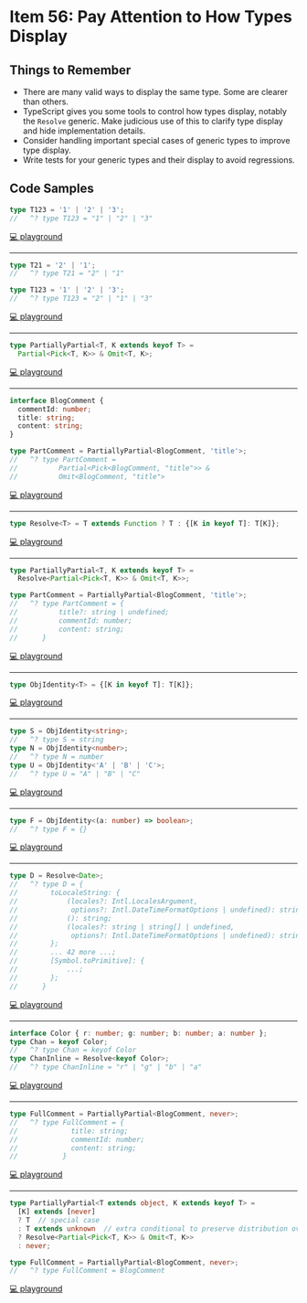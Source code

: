 # Item 56: Pay Attention to How Types Display

## Things to Remember

- There are many valid ways to display the same type. Some are clearer than others.
- TypeScript gives you some tools to control how types display, notably the `Resolve` generic. Make judicious use of this to clarify type display and hide implementation details.
- Consider handling important special cases of generic types to improve type display.
- Write tests for your generic types and their display to avoid regressions.

## Code Samples

```ts
type T123 = '1' | '2' | '3';
//   ^? type T123 = "1" | "2" | "3"
```

[💻 playground](https://www.typescriptlang.org/play/?ts=5.4.5#code/C4TwDgpgBAKgjAJgMxQLxQORw1APphHfDJDAbgCgB6KqOgPQH4pRJZEV0AiOLvKLgj74uSLhSA)

----

```ts
type T21 = '2' | '1';
//   ^? type T21 = "2" | "1"

type T123 = '1' | '2' | '3';
//   ^? type T123 = "2" | "1" | "3"
```

[💻 playground](https://www.typescriptlang.org/play/?ts=5.4.5#code/C4TwDgpgBAKgTARigXigcjmqAfdC0DcAUAPQlQUB6A-FKJLIilAERws6sItFH3QwEcAMzM0+Thiy40wwqXJVa-WENGo2HXC26cWwnkA)

----

```ts
type PartiallyPartial<T, K extends keyof T> =
  Partial<Pick<T, K>> & Omit<T, K>;
```

[💻 playground](https://www.typescriptlang.org/play/?ts=5.4.5#code/C4TwDgpgBACghgJ2ASzgGzSeTVoDwAqANFANJQQAewEAdgCYDOUA1hCAPYBmUBAfFAC8AKCixEKdHhjIAxi0IlSfAQDIoAeQC2yYIrJ8A3MKA)

----

```ts
interface BlogComment {
  commentId: number;
  title: string;
  content: string;
}

type PartComment = PartiallyPartial<BlogComment, 'title'>;
//   ^? type PartComment =
//          Partial<Pick<BlogComment, "title">> &
//          Omit<BlogComment, "title">
```

[💻 playground](https://www.typescriptlang.org/play/?ts=5.4.5#code/C4TwDgpgBACghgJ2ASzgGzSeTVoDwAqANFANJQQAewEAdgCYDOUA1hCAPYBmUBAfFAC8AKCixEKdHhjIAxi0IlSfAQDIoAeQC2yYIrJ8A3MOS0aCLnFnQAQmg4BzAMIctWusCgBvUVFmv3MwBJegAuKFoAVy0AIwgEYzEUYDQIcMZgBFMHRL8OMw90zOzjAF9hYVBIcSQXNw8hGskMLAlcPDtHOsDgEgByZNS+o2EAelGxKAA9AH4oKuhsYG6GkXHJjcml9pl5DvtnAI8SACJBiBOVKFUxic2N7V19rqOzU-PL4SA)

----

```ts
type Resolve<T> = T extends Function ? T : {[K in keyof T]: T[K]};
```

[💻 playground](https://www.typescriptlang.org/play/?ts=5.4.5#code/C4TwDgpgBAShDOB7ANgNwgHgCoD4oF4osoIAPYCAOwBN4oAxAV0oGNgBLRSqAfiKgBcUAN4BtANJR23ANYQQiAGZEAukKwSVAXwDcAKCA)

----

```ts
type PartiallyPartial<T, K extends keyof T> =
  Resolve<Partial<Pick<T, K>> & Omit<T, K>>;

type PartComment = PartiallyPartial<BlogComment, 'title'>;
//   ^? type PartComment = {
//          title?: string | undefined;
//          commentId: number;
//          content: string;
//      }
```

[💻 playground](https://www.typescriptlang.org/play/?ts=5.4.5&exactOptionalTypes=true#code/C4TwDgpgBAShDOB7ANgNwgHgCoD4oF4osoIAPYCAOwBN4oAxAV0oGNgBLRSqAfiKgBcUAN4BtANJR23ANYQQiAGZEAukKwSVAXwDcAKGkUATooCGLaACFkiAOYBhRAFsnVYCL1QoLZ68rAASWohSkYnACMII30vDmBkCCF4YCNpWxjvLgp-JJS0-S09UEgoAAVTIw5TZGQQcsr2auwAGihJMmzaKDkFZVwCT1gEFHQMeqrkMfYWGRa2nDwAMigAeSd2YDnxBf0i8Ghxxxc3AjKKidrxxsnrOyO-YFaAcjiEp5x9AHpPrygAPT4xQO53uJ0Iwj031+0N+rwgPFyqUotigAB8oMxqBBFNIINQvj8YdCfMd-EEQmFItFIYSiV4fP43Ij8jSiYUgA)

----

```ts
type ObjIdentity<T> = {[K in keyof T]: T[K]};
```

[💻 playground](https://www.typescriptlang.org/play/?ts=5.4.5&exactOptionalTypes=true#code/C4TwDgpgBAShDOB7ANgNwgHgCoD4oF4osoIAPYCAOwBN4oAxAV0oGNgBLRSqAfiKgBcUAN4BtANJR23ANYQQiAGZEAukKwSVAXwDcAKGkUATooCGLaACFkiAOYBhRAFsnVYCL1QoLZ68rAASWohSkYnACMII30vDmBkCCF4YCNpWxjvLgp-JJS0-S09UEgoAHlwgCsgt3ZQbDxCMUlpKDkFZSw1Ik1dPSA)

----

```ts
type S = ObjIdentity<string>;
//   ^? type S = string
type N = ObjIdentity<number>;
//   ^? type N = number
type U = ObjIdentity<'A' | 'B' | 'C'>;
//   ^? type U = "A" | "B" | "C"
```

[💻 playground](https://www.typescriptlang.org/play/?ts=5.4.5&exactOptionalTypes=true#code/C4TwDgpgBAShDOB7ANgNwgHgCoD4oF4osoIAPYCAOwBN4oAxAV0oGNgBLRSqAfiKgBcUAN4BtANJR23ANYQQiAGZEAukKwSVAXwDcAKGkUATooCGLaACFkiAOYBhRAFsnVYCL1QoLZ68rAASWohSkYnACMII30vDmBkCCF4YCNpWxjvLgp-JJS0-S09UEgoAHlwgCsgt3ZQbDxCMUlpKDkFZSw1Ik1dIvBoAGUCMsrq-1qQDGTUylscfQB6Ba8oAD0+YsHh6bS+koA5YfKq6hq60Iio+b0llfWoTahDwgvIoz3oAFUj0dPxuoA5ABBAFQAA+UABllBEIB9gB11uXnuj2+hAARED0eCoOjLNiIej7Oi9EA)

----

```ts
type F = ObjIdentity<(a: number) => boolean>;
//   ^? type F = {}
```

[💻 playground](https://www.typescriptlang.org/play/?ts=5.4.5&exactOptionalTypes=true#code/C4TwDgpgBAShDOB7ANgNwgHgCoD4oF4osoIAPYCAOwBN4oAxAV0oGNgBLRSqAfiKgBcUAN4BtANJR23ANYQQiAGZEAukKwSVAXwDcAKGkUATooCGLaACFkiAOYBhRAFsnVYCL1QoLZ68rAASWohSkYnACMII30vDmBkCCF4YCNpWxjvLgp-JJS0-S09UEgoAHlwgCsgt3ZQbDxCMUlpKDkFZSw1Ik1dIvBoegIyyur-WpAMAApTELDIowBKAjxwxBQIU0ocfQB6Ha8oAD0+YoGh4UKgA)

----

```ts
type D = Resolve<Date>;
//   ^? type D = {
//        toLocaleString: {
//            (locales?: Intl.LocalesArgument,
//             options?: Intl.DateTimeFormatOptions | undefined): string;
//            (): string;
//            (locales?: string | string[] | undefined,
//             options?: Intl.DateTimeFormatOptions | undefined): string;
//        };
//        ... 42 more ...;
//        [Symbol.toPrimitive]: {
//            ...;
//        };
//      }
```

[💻 playground](https://www.typescriptlang.org/play/?ts=5.4.5&exactOptionalTypes=true#code/C4TwDgpgBAShDOB7ANgNwgHgCoD4oF4osoIAPYCAOwBN4oAxAV0oGNgBLRSqAfiKgBcUAN4BtANJR23ANYQQiAGZEAukKwSVAXwDcAKGkUATooCGLaACFkiAOYBhRAFsnVYCL1QoLZ68rAASWohSkYnACMII30vDmBkCCF4YCNpWxjvLgp-JJS0-S09UEgoAHlwgCsgt3ZQbDxCMUlpKDkFZSw1Ik1dIvBoABECWAQUdAwB0wocfQB6Wa8oAD0+YsHh4T15xZ2oYEQAGUQWUwSAZTzKWyFN7d37gAobE4T4HiEA-2QAOiOXhAAgkZbGE3AAaLYLe73RBgDhcN4fL7fSYULDsVz0RBGJxTUpwziUOgAHygzGoEEU0gg1AAlLlUlc5lDoYsHvSoMlGelIaydk9jqcEO9OZdbFBSVy0qIVBKyTRKdTqBC7nyvLD4USRZ94iiphB0ZjsbjgPjNST5RSqZQaRypUzedDeqrdt83VAACwAJigTmx0Dd32ZrNEZxAERQ332AAVUk5aux0F1biy+YHg06MztCkA)

----

```ts
interface Color { r: number; g: number; b: number; a: number };
type Chan = keyof Color;
//   ^? type Chan = keyof Color
type ChanInline = Resolve<keyof Color>;
//   ^? type ChanInline = "r" | "g" | "b" | "a"
```

[💻 playground](https://www.typescriptlang.org/play/?ts=5.4.5&exactOptionalTypes=true#code/C4TwDgpgBAShDOB7ANgNwgHgCoD4oF4osoIAPYCAOwBN4oAxAV0oGNgBLRSqAfiKgBcUAN4BtANJR23ANYQQiAGZEAukKwSVAXwDcAKGkUATooCGLaACFkiAOYBhRAFsnVYCL1QoLZ68rAASWohSkYnACMII30vDmBkCCF4YCNpWxjvLgp-JJS0-S09UEgoAHlwgCsgt3ZQbDxCMUlpKDkFZSw1Ik1dA38oswsoRxsjESgjELDI6KhbKYionShwhZnl0zWoqF7i6HsAC1NuQjalYZREaL0AehuvKAA9Pj3ho5PW+XORq6LwffeAUoyGk0EIcCQaEwZ2UPyMOH0dwezygr0OxyBIMoYKgACIjLioAAfPG2Qkk3Hhcl40y4vRAA)

----

```ts
type FullComment = PartiallyPartial<BlogComment, never>;
//   ^? type FullComment = {
//             title: string;
//             commentId: number;
//             content: string;
//           }
```

[💻 playground](https://www.typescriptlang.org/play/?ts=5.4.5&exactOptionalTypes=true#code/C4TwDgpgBAShDOB7ANgNwgHgCoD4oF4osoIAPYCAOwBN4oAxAV0oGNgBLRSqAfiKgBcUAN4BtANJR23ANYQQiAGZEAukKwSVAXwDcAKGkUATooCGLaACFkiAOYBhRAFsnVYCL1QoLZ68rAASWohSkYnACMII30vDmBkCCF4YCNpWxjvLgp-JJS0-S09UEgoAHlwgCsgt3ZQbDxCMUlpKDkFZSw1Ik1dIvBoAAVTIw5TZGQQIZH2MewAGihJMmzaVvklIgbPWAQUdAwp0eQD9hYZecWcPAAyMqdai-Er-T6Sw8cXNwIoQ5nxyeGRww1jsHz8wAWAHI4glITh9AB6BFeKAAPT4xUGgLBX0aeiRKMJKJhEB4uVSlFsUAAPlBmNQIIppBBqIjkUTCT5Pv4giEwpFovj2RyvD5-G5yfkhRzCpiGIxxjj-N9fmMJqrjiCHL43AtKBB0EZ4dKvOioHKmIqdcq8QSRUSSZLKWz7USueDeVBQhEoi7XSixdlgE70ibXYUgA)

----

```ts
type PartiallyPartial<T extends object, K extends keyof T> =
  [K] extends [never]
  ? T  // special case
  : T extends unknown  // extra conditional to preserve distribution over unions
  ? Resolve<Partial<Pick<T, K>> & Omit<T, K>>
  : never;

type FullComment = PartiallyPartial<BlogComment, never>;
//   ^? type FullComment = BlogComment
```

[💻 playground](https://www.typescriptlang.org/play/?ts=5.4.5#code/C4TwDgpgBAShDOB7ANgNwgHgCoD4oF4osoIAPYCAOwBN4oAxAV0oGNgBLRSqAfiKgBcUAN4BtANJR23ANYQQiAGZEAukKwSVAXwDcAKGkUATooCGLaACFkiAOYBhRAFsnVYCL1QoLZ68rAASWohSkYnACMII30vDmBkCCF4YCNpWxjvLgp-JJS0-S09UEgoAAVTIw5TZGQQcsr2auwScipaKERwgCsINgAaKEkybPa5BWVcAk8oTRaRulFKCHQjFWm+YigAei2oeEgWRuRvU3gIafU5trpmGUpEAHdubd3ho1NMmnYOLmqoYEQUDARgQUXQUGo7GSqXCjB+3EQKygzE4lHg61gCBQ6Aw9SqyFx7BYMmwA3EODwADIoAB5JzfUmDCkXKBLFb6IrgaBMGqOFxuAhlCr42p4o4Yax2Pl+YADNlRHD6HZeKAAPT4xW5jF5vgFhElDl1-j0QA)
